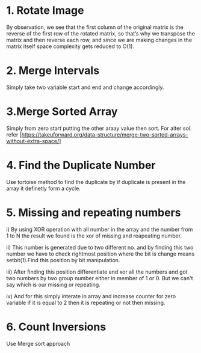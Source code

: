# 1. Rotate Image
By observation, we see that the first column of the original matrix is the reverse of the first row of the rotated matrix, so that’s why we transpose the matrix and then reverse each row, and since we are making changes in the matrix itself space complexity gets reduced to O(1).

# 2. Merge Intervals
Simply take two variable start and end and change accordingly.

# 3.Merge Sorted Array
Simply from zero start putting the other araay value then sort.
For alter sol. refer [https://takeuforward.org/data-structure/merge-two-sorted-arrays-without-extra-space/]

# 4. Find the Duplicate Number
Use tortoise method to find the duplicate by if duplicate is present in the array it definetly form a cycle.

# 5. Missing and repeating numbers
i) By using XOR operation with all number in the array and the number from 1 to N the result we found is the xor of missing and reapeating number.

ii) This number is generated due to two different no. and by finding this two number we have to check rightmost position where the bit is change means setbit(1).Find this position by bit manipulation.

iii) After finding this position differentiate and xor all the numbers and got two numbers by two group number either in member of 1 or 0. But we can't say which is our missing or repeating.

iv) And for this simply interate in array and increase counter for zero variable if it is equal to 2 then it is repeating or not then missing.

# 6. Count Inversions
Use Merge sort approach
